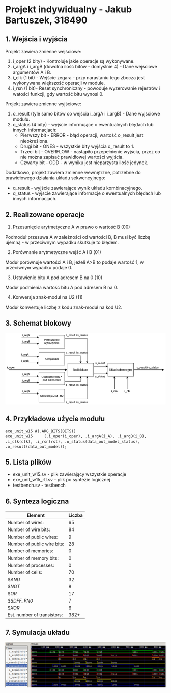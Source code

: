 # Projekt indywidualny - Jakub Bartuszek, 318490

## 1. Wejścia i wyjścia 
Projekt zawiera zmienne wejściowe:
1. i_oper (2 bity) - Kontroluje jakie operacje są wykonywane.
2. i_argA i i_argB (dowolna ilość bitów - domyślnie 4) - Dane wejściowe argumentów A i B.
3. i_clk (1 bit) - Wejście zegara - przy narastaniu tego zbocza jest wykonywana większość operacji w module.
4. i_rsn (1 bit)- Reset synchroniczny - powoduje wyzerowanie rejestrów i watości funkcji, gdy wartość bitu wynosi 0.

Projekt zawiera zmienne wyjściowe:
1. o_result (tyle samo bitów co wejścia i_argA i i_argB) - Dane wyjściowe modułu.
2. o_status (4 bity) - wyjście informujące o ewentualnych błędach lub innych informacjach:
    * Pierwszy bit - ERROR - błąd operacji, wartość o_result jest nieokreślona.
    * Drugi bit - ONES - wszystkie bity wyjścia o_result to 1.
    * Trzeci bit - OVERFLOW - nastąpiło przepełnienie wyjścia, przez co nie można zapisać prawidłowej wartości wyjścia.
    * Czwarty bit - ODD - w wyniku jest nieparzysta ilość jedynek.

Dodatkowo, projekt zawiera zmienne wewnętrzne, potrzebne do prawidłowego działania układu sekwencyjnego:

* q_result - wyjście zawierające wynik układu kombinacyjnego.
* q_status - wyjscie zawierające informacje o ewentualnych błędach lub innych informacjach.

##  2. Realizowane operacje

1. Przesunięcie arytmetyczne A w prawo o wartość B (00)

Podmoduł przesuwa A w zależności od wartości B, B musi być liczbą ujemną - w przeciwnym wypadku skutkuje to błędem.
   
2. Porównanie arytmetyczne wejść A i B (01)

Moduł porównuje wartości A i B, jeżeli A>B to podaje wartość 1, w przeciwnym wypadku podaje 0.
   
3. Ustawienie bitu A pod adresem B na 0 (10)

Moduł podmienia wartość bitu A pod adresem B na 0. 
   
4. Konwersja znak-moduł na U2 (11) 
    
Moduł konwertuje liczbę z kodu znak-moduł na kod U2.

## 3. Schemat blokowy
![alt text](1.png "")

## 4. Przykładowe użycie modułu
```
exe_unit_w15 #(.ARG_BITS(BITS))
exe_unit_w15     (.i_oper(i_oper), .i_argA(i_A), .i_argB(i_B), .i_clk(clk), .i_rsn(rst), .o_status(data_out_model_status), .o_result(data_out_model));
```

## 5. Lista plików
* exe_unit_w15.sv - plik zawierający wszystkie operacje
* exe_unit_w15_rtl.sv - plik po syntezie logicznej
* testbench.sv - testbench

## 6. Synteza logiczna
|Element|Liczba|
|--------------------------------|--------|
|   Number of wires:             |    65  |
|   Number of wire bits:         |    84  |
|   Number of public wires:      |     9  |
|   Number of public wire bits:  |    28  |
|   Number of memories:          |     0  |
|   Number of memory bits:       |     0  |
|   Number of processes:         |     0  |
|   Number of cells:             |    70  | 
|     $_AND_                     |    32  |
|     $_NOT_                     |     8  |
|     $_OR_                      |    17  |
|     $_SDFF_PN0_                |     7  |
|     $_XOR_                     |     6  |
|  Est. number of transistors:   |   382+ |

## 7. Symulacja układu

![alt text](2.png "")